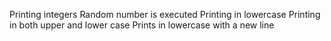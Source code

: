 Printing integers
Random number is executed
 Printing in lowercase
Printing in both upper and lower case
Prints in lowercase with a new line
